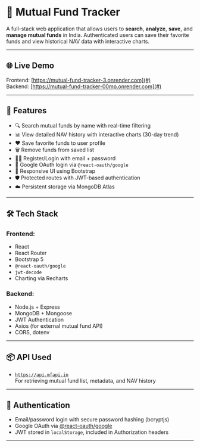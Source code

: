 # 💼 Mutual Fund Tracker

A full-stack web application that allows users to **search**, **analyze**, **save**, and **manage mutual funds** in India. Authenticated users can save their favorite funds and view historical NAV data with interactive charts.

---

## 🌐 Live Demo

Frontend: [https://mutual-fund-tracker-3.onrender.com](#)  
Backend: [https://mutual-fund-tracker-00mp.onrender.com](#)

---

## 🚀 Features

- 🔍 Search mutual funds by name with real-time filtering
- 📊 View detailed NAV history with interactive charts (30-day trend)
- ❤️ Save favorite funds to user profile
- 🗑️ Remove funds from saved list
- 🧑‍💻 Register/Login with email + password
- 🔐 Google OAuth login via `@react-oauth/google`
- 🔄 Responsive UI using Bootstrap
- 🛡️ Protected routes with JWT-based authentication
- ☁️ Persistent storage via MongoDB Atlas

---

## 🛠️ Tech Stack

### Frontend:
- React
- React Router
- Bootstrap 5
- `@react-oauth/google`
- `jwt-decode`
- Charting via Recharts

### Backend:
- Node.js + Express
- MongoDB + Mongoose
- JWT Authentication
- Axios (for external mutual fund API)
- CORS, dotenv

---

## 📦 API Used

- [`https://api.mfapi.in`](https://www.mfapi.in)  
  For retrieving mutual fund list, metadata, and NAV history

---

## 🔐 Authentication

- Email/password login with secure password hashing (bcryptjs)
- Google OAuth via [@react-oauth/google](https://www.npmjs.com/package/@react-oauth/google)
- JWT stored in `localStorage`, included in Authorization headers

---

